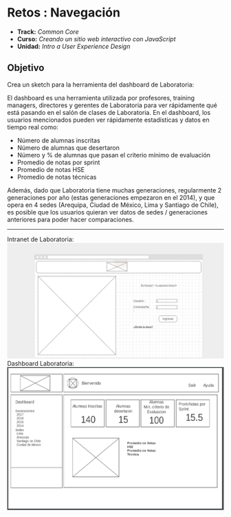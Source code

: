 # Retos : Navegación
* **Track:** _Common Core_
* **Curso:** _Creando un sitio web interactivo con JavaScript_
* **Unidad:** _Intro a User Experience Design_



## Objetivo
Crea un sketch para la herramienta del dashboard de Laboratoria:

El dashboard es una herramienta utilizada por profesores, training managers, directores y gerentes de Laboratoria para ver rápidamente qué está pasando en el salón de clases de Laboratoria. En el dashboard, los usuarios mencionados pueden ver rápidamente estadísticas y datos en tiempo real como:

* Número de alumnas inscritas
* Número de alumnas que desertaron
* Número y % de alumnas que pasan el criterio mínimo de evaluación
* Promedio de notas por sprint
* Promedio de notas HSE
* Promedio de notas técnicas

Además, dado que Laboratoria tiene muchas generaciones, regularmente 2 generaciones por año (estas generaciones empezaron en el 2014), y que opera en 4 sedes (Arequipa, Ciudad de México, Lima y Santiago de Chile), es posible que los usuarios quieran ver datos de sedes / generaciones anteriores para poder hacer comparaciones.

---

Intranet de Laboratoria:
![Intranet Laboratoria](assets/images/sketching-dashboard.jpg)
Dashboard Laboratoria:
![Dashboard Laboratoria](assets/images/sketching-dashboard-2.jpg)